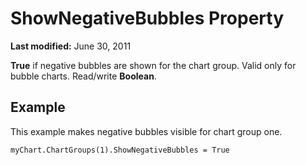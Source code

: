 
# ShowNegativeBubbles Property

 **Last modified:** June 30, 2011

 **True** if negative bubbles are shown for the chart group. Valid only for bubble charts. Read/write **Boolean**.

## Example

This example makes negative bubbles visible for chart group one.


```
myChart.ChartGroups(1).ShowNegativeBubbles = True
```

